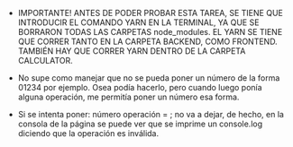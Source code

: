 * IMPORTANTE! ANTES DE PODER PROBAR ESTA TAREA, SE TIENE QUE INTRODUCIR EL COMANDO YARN EN LA TERMINAL, YA QUE SE BORRARON TODAS LAS CARPETAS node_modules.
EL YARN SE TIENE QUE CORRER TANTO EN LA CARPETA BACKEND, COMO FRONTEND. TAMBIÉN HAY QUE CORRER YARN DENTRO DE LA CARPETA CALCULATOR.

* No supe como manejar que no se pueda poner un número de la forma 01234 por ejemplo. Osea podía hacerlo, pero cuando luego ponía alguna operación, me permitía poner un número esa forma.

* Si se intenta poner: número operación = ; no va a dejar, de hecho, en la consola de la página se puede ver que se imprime un console.log diciendo que la operación es inválida.